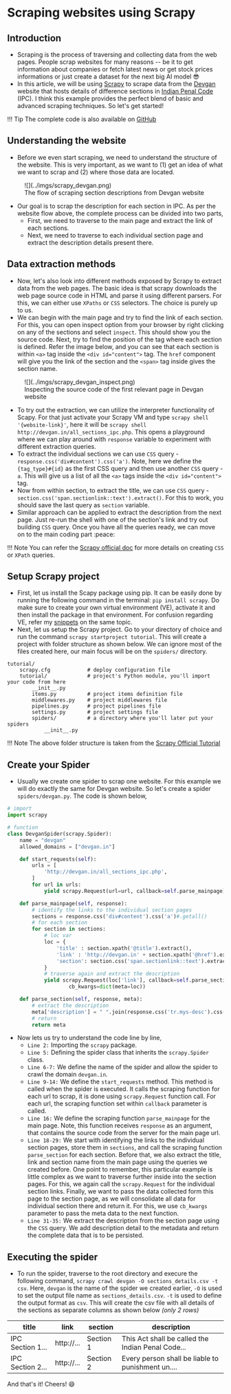 # Scraping websites using Scrapy

## Introduction 

- Scraping is the process of traversing and collecting data from the web pages. People scrap websites for many reasons -- be it to get information about companies or fetch latest news or get stock prices informations or just create a dataset for the next big AI model :sunglasses: 
- In this article, we will be using [Scrapy](https://docs.scrapy.org) to scrape data from the [Devgan](http://devgan.in/all_sections_ipc.php) website that hosts details of difference sections in [Indian Penal Code](https://en.wikipedia.org/wiki/Indian_Penal_Code) (IPC). I think this example provides the perfect blend of basic and advanced scraping techniques. So let's get started! 

!!! Tip
    The complete code is also available on [GitHub](https://github.com/imohitmayank/ipc_semantic_search/tree/main/devganscrap)

## Understanding the website

- Before we even start scraping, we need to understand the structure of the website. This is very important, as we want to (1) get an idea of what we want to scrap and (2) where those data are located.

<figure markdown> 
    ![](../imgs/scrapy_devgan.png)
    <figcaption>The flow of scraping section descriptions from Devgan website</figcaption>
</figure>

- Our goal is to scrap the description for each section in IPC. As per the website flow above, the complete process can be divided into two parts, 
  - First, we need to traverse to the main page and extract the link of each sections.
  - Next, we need to traverse to each individual section page and extract the description details present there.


## Data extraction methods

- Now, let's also look into different methods exposed by Scrapy to extract data from the web pages. The basic idea is that scrapy downloads the web page source code in HTML and parse it using different parsers. For this, we can either use `XPaths` or `CSS` selectors. The choice is purely up to us.
- We can begin with the main page and try to find the link of each section. For this, you can open inspect option from your browser by right clicking on any of the sections and select `inspect`. This should show you the source code. Next, try to find the position of the tag where each section is defined. Refer the image below, and you can see that each section is within `<a>` tag inside the `<div id="content">` tag. The `href` component will give you the link of the section and the `<span>` tag inside gives the section name. 
  
<figure markdown> 
    ![](../imgs/scrapy_devgan_inspect.png)
    <figcaption>Inspecting the source code of the first relevant page in Devgan website</figcaption>
</figure>

- To try out the extraction, we can utilize the interpreter functionality of Scapy. For that just activate your Scrapy VM and type `scrapy shell '{website-link}'`, here it will be `scrapy shell http://devgan.in/all_sections_ipc.php`. This opens a playground where we can play around with `response` variable to experiment with different extraction queries.
- To extract the individual sections we can use `CSS` query - `response.css('div#content').css('a')`. Note, here we define the `{tag_type}#{id}` as the first CSS query and then use another `CSS` query - `a`. This will give us a list of all the `<a>` tags inside the `<div id="content">` tag.
- Now from within section, to extract the title, we can use `CSS` query - `section.css('span.sectionlink::text').extract()`. For this to work, you should save the last query as `section` variable.
- Similar approach can be applied to extract the description from the next page. Just re-run the shell with one of the section's link and try out building `CSS` query. Once you have all the queries ready, we can move on to the main coding part :peace:

!!! Note
    You can refer the [Scrapy official doc](https://docs.scrapy.org/en/latest/intro/tutorial.html#extracting-data) for more details on creating `CSS` or `XPath` queries. 


## Setup Scrapy project

- First, let us install the Scapy package using pip. It can be easily done by running the following command in the terminal: `pip install scrapy`. Do make sure to create your own virtual environment (VE), activate it and then install the package in that environment. For confusion regarding VE, refer my [snippets](http://mohitmayank.com/a_lazy_data_science_guide/python/python_snippets/#conda-cheat-sheet) on the same topic. 
- Next, let us setup the Scrapy project. Go to your directory of choice and run the command `scrapy startproject tutorial`. This will create a project with folder structure as shown below. We can ignore most of the files created here, our main focus will be on the `spiders/` directory.

``` shell
tutorial/
    scrapy.cfg            # deploy configuration file
    tutorial/             # project's Python module, you'll import your code from here
        __init__.py
        items.py          # project items definition file
        middlewares.py    # project middlewares file
        pipelines.py      # project pipelines file
        settings.py       # project settings file
        spiders/          # a directory where you'll later put your spiders
            __init__.py
``` 

!!! Note
    The above folder structure is taken from the [Scrapy Official Tutorial](https://docs.scrapy.org/en/latest/intro/tutorial.html#)


## Create your Spider

- Usually we create one spider to scrap one website. For this example we will do exactly the same for Devgan website. So let's create a spider `spiders/devgan.py`. The code is shown below, 

``` python linenums="1"
# import
import scrapy

# function
class DevganSpider(scrapy.Spider):
    name = "devgan"
    allowed_domains = ["devgan.in"]

    def start_requests(self):
        urls = [
            'http://devgan.in/all_sections_ipc.php',
        ]
        for url in urls:
            yield scrapy.Request(url=url, callback=self.parse_mainpage)

    def parse_mainpage(self, response):
        # identify the links to the individual section pages
        sections = response.css('div#content').css('a')#.getall()
        # for each section
        for section in sections:
            # loc var
            loc = {
                'title' : section.xpath('@title').extract(),
                'link' : 'http://devgan.in' + section.xpath('@href').extract()[0],
                'section': section.css('span.sectionlink::text').extract(),
            }
            # traverse again and extract the description
            yield scrapy.Request(loc['link'], callback=self.parse_section, 
                    cb_kwargs=dict(meta=loc))

    def parse_section(self, response, meta):
        # extract the description
        meta['description'] = " ".join(response.css('tr.mys-desc').css('::text').extract())
        # return
        return meta
```

- Now lets us try to understand the code line by line, 
  - `Line 2:` Importing the `scrapy` package.
  - `Line 5:` Defining the spider class that inherits the `scrapy.Spider` class.
  - `Line 6-7:` We define the name of the spider and allow the spider to crawl the domain `devgan.in`.
  - `Line 9-14:` We define the `start_requests` method. This method is called when the spider is executed. It calls the scraping function for each url to scrap, it is done using `scrapy.Request` function call. For each url, the scraping function set within `callback` parameter is called. 
  - `Line 16:` We define the scraping function `parse_mainpage` for the main page. Note, this function receives `response` as an argument, that contains the source code from the server for the main page url. 
  - `Line 18-29:` We start with identifying the links to the individual section pages, store them in `sections`, and call the scraping function `parse_section` for each section. Before that, we also extract the title, link and section name from the main page using the queries we created before. One point to remember, this particular example is little complex as we want to traverse further inside into the section pages. For this, we again call the `scrapy.Request` for the individual section links. Finally, we want to pass the data collected form this page to the section page, as we will consolidate all data for individual section there and return it. For this, we use `cb_kwargs` parameter to pass the meta data to the next function. 
  - `Line 31-35:` We extract the description from the section page using the `CSS` query. We add description detail to the metadata and return the complete data that is to be persisted.


## Executing the spider

- To run the spider, traverse to the root directory and execure the following command, `scrapy crawl devgan -O sections_details.csv -t csv`. Here, `devgan` is the name of the spider we created earlier, `-O` is used to set the output file name as `sections_details.csv`. `-t` is used to define the output format as `csv`. This will create the csv file with all details of the sections as separate columns as shown below *(only 2 rows)*

| title            | link       | section   | description                                       |
|------------------|------------|-----------|---------------------------------------------------|
| IPC Section 1... | http://... | Section 1 | This Act shall be called the Indian Penal Code... |
| IPC Section 2... | http://... | Section 2 | Every person shall be liable to punishment un.... |

And that's it! Cheers! :smile: